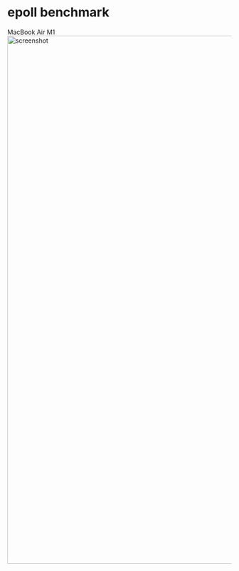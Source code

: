 # epoll benchmark

MacBook Air M1 
<img width="1188" alt="screenshot" src="https://github.com/Bruce0203/epoll_benchmark/assets/56539682/507a9c53-ed77-41ad-8ac1-1f55316de006">
